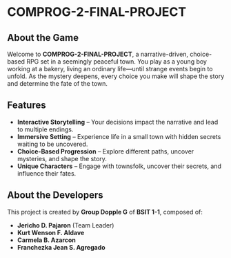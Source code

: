 # COMPROG-2-FINAL-PROJECT

## About the Game
Welcome to **COMPROG-2-FINAL-PROJECT**, a narrative-driven, choice-based RPG set in a seemingly peaceful town. You play as a young boy working at a bakery, living an ordinary life—until strange events begin to unfold. As the mystery deepens, every choice you make will shape the story and determine the fate of the town.

## Features
- **Interactive Storytelling** – Your decisions impact the narrative and lead to multiple endings.
- **Immersive Setting** – Experience life in a small town with hidden secrets waiting to be uncovered.
- **Choice-Based Progression** – Explore different paths, uncover mysteries, and shape the story.
- **Unique Characters** – Engage with townsfolk, uncover their secrets, and influence their fates.

## About the Developers
This project is created by **Group Dopple G** of **BSIT 1-1**, composed of:
- **Jericho D. Pajaron** (Team Leader)
- **Kurt Wenson F. Aldave**
- **Carmela B. Azarcon**
- **Franchezka Jean S. Agregado**

